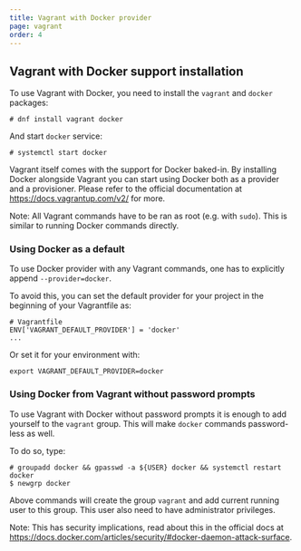 ```yaml
---
title: Vagrant with Docker provider
page: vagrant
order: 4
---
```


## Vagrant with Docker support installation


To use Vagrant with Docker, you need to install the `vagrant` and `docker` packages:

```
# dnf install vagrant docker
```

And start `docker` service:

```
# systemctl start docker
```

Vagrant itself comes with the support for Docker baked-in. By installing Docker alongside
Vagrant you can start using Docker both as a provider and a provisioner. Please refer to
the official documentation at https://docs.vagrantup.com/v2/ for more.

Note: All Vagrant commands have to be ran as root (e.g. with `sudo`). This is similar to running
Docker commands directly.

### Using Docker as a default

To use Docker provider with any Vagrant commands, one has to explicitly append `--provider=docker`.

To avoid this, you can set the default provider for your project in the beginning of your
Vagrantfile as:

```
# Vagrantfile
ENV['VAGRANT_DEFAULT_PROVIDER'] = 'docker'
...
```

Or set it for your environment with:

```
export VAGRANT_DEFAULT_PROVIDER=docker
```

### Using Docker from Vagrant without password prompts

To use Vagrant with Docker without password prompts it is enough to add yourself to the `vagrant`
group. This will make `docker` commands password-less as well.

To do so, type:

```
# groupadd docker && gpasswd -a ${USER} docker && systemctl restart docker
$ newgrp docker
```

Above commands will create the group `vagrant` and add current running user to this group. This user
also need to have administrator privileges.

Note: This has security implications, read about this in the official docs at
https://docs.docker.com/articles/security/#docker-daemon-attack-surface.
